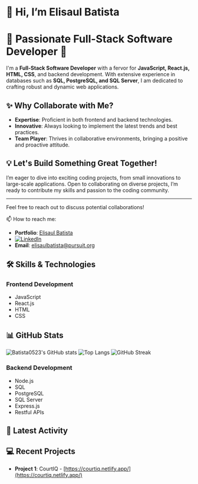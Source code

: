 # 👋 Hi, I’m Elisaul Batista

# 🚀 Passionate Full-Stack Software Developer 🌟

I'm a **Full-Stack Software Developer** with a fervor for **JavaScript, React.js, HTML, CSS**, and backend development. With extensive experience in databases such as **SQL, PostgreSQL, and SQL Server**, I am dedicated to crafting robust and dynamic web applications.

## ✨ Why Collaborate with Me?

- **Expertise**: Proficient in both frontend and backend technologies.
- **Innovative**: Always looking to implement the latest trends and best practices.
- **Team Player**: Thrives in collaborative environments, bringing a positive and proactive attitude.

## 💡 Let's Build Something Great Together!

I’m eager to dive into exciting coding projects, from small innovations to large-scale applications. Open to collaborating on diverse projects, I’m ready to contribute my skills and passion to the coding community.

---

Feel free to reach out to discuss potential collaborations!


📫 How to reach me:
- **Portfolio**: [Elisaul Batista](https://elisaulbatista.net/)
- [![LinkedIn](https://img.shields.io/badge/LinkedIn-0077B5?style=for-the-badge&logo=linkedin&logoColor=white)](https://www.linkedin.com/in/elisaul-batista/)
- **Email**: elisaulbatista@pursuit.org

## 🛠 Skills & Technologies

### Frontend Development
- JavaScript
- React.js
- HTML
- CSS
  

## 📊 GitHub Stats
![Batista0523's GitHub stats](https://github-readme-stats.vercel.app/api?username=Batista0523&show_icons=true&theme=radical)
![Top Langs](https://github-readme-stats.vercel.app/api/top-langs/?username=Batista0523&layout=compact&theme=radical)
![GitHub Streak](https://github-readme-streak-stats.herokuapp.com/?user=Batista0523&theme=radical)

### Backend Development
- Node.js
- SQL
- PostgreSQL
- SQL Server
- Express.js
- Restful APIs


## 🚀 Latest Activity
<!--START_SECTION:activity-->
<!--END_SECTION:activity-->

## 💻 Recent Projects
- **Project 1**: CourtIQ - [https://courtiq.netlify.app/](https://courtiq.netlify.app/)

